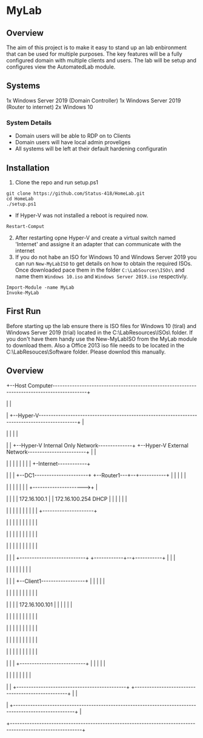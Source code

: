 # MyLab

## Overview
The aim of this project is to make it easy to stand up an lab enbironment that can be used for multiple purposes.
The key features will be a fully configured domain with multiple clients and users.
The lab will be setup and configures view the AutomatedLab module.

## Systems
1x Windows Server 2019 (Domain Controller)
1x Windows Server 2019 (Router to internet)
2x Windows 10

### System Details
- Domain users will be able to RDP on to Clients
- Domain users will have local admin proveliges
- All systems will be left at their default hardening configuratin

## Installation
1. Clone the repo and run setup.ps1
```
git clone https://github.com/Status-418/HomeLab.git
cd HomeLab
./setup.ps1
```
- If Hyper-V was not installed a reboot is required now.
```
Restart-Comput
```
2. After restarting opne Hyper-V and create a virtual switch named 'Internet' and assigne it an adapter that can communicate with the internet
3. If you do not habe an ISO for Windows 10 and Windows Server 2019 you can run `New-MyLabISO` to get details on how to obtain the required ISOs.
    Once downloaded pace them in the folder `C:\LabSources\ISOs\` and name them `Windows 10.iso` and `Windows Server 2019.iso` respectivly.
```
Import-Module -name MyLab
Invoke-MyLab
```

## First Run
Before starting up the lab ensure there is ISO files for Windows 10 (tiral) and Windows Server 2019 (trial) located in the C:\LabResources\ISOs\ folder. If you don't have them handy use the New-MyLabISO from the MyLab module to download them.
Also a Office 2013 iso file needs to be located in the C:\LabResouces\Software folder. Please downlod this manually.

## Overview
+--Host Computer--------------------------------------------------------------------------------------------+

|                                                                                                           |

| +--Hyper-V----------------------------------------------------------------------------------------------+ |

| |                                                                                                       | |

| | +--Hyper-V Internal Only Network--------------+  +--Hyper-V External Network------------------------+ | |

| | |                                             |  |                                                  | | |           +-Internet------------+

| | | +--DC1----------------------+  +--Router1---+--+-----------+                                      | | |           |                     |

| | | |                           |  |                           |                               +--------------------->+                     |

| | | | 172.16.100.1              |  | 172.16.100.254       DHCP |                                      | | |           |                     |

| | | |                           |  |                           |                                      | | |           +---------------------+

| | | |                           |  |                           |                                      | | |

| | | |                           |  |                           |                                      | | |

| | | |                           |  |                           |                                      | | |

| | | +---------------------------+  +------------+--+-----------+                                      | | |

| | |                                             |  |                                                  | | |

| | | +--Client1------------------+               |  |                                                  | | |

| | | |                           |               |  |                                                  | | |

| | | | 172.16.100.101            |               |  |                                                  | | |

| | | |                           |               |  |                                                  | | |

| | | |                           |               |  |                                                  | | |

| | | |                           |               |  |                                                  | | |

| | | |                           |               |  |                                                  | | |

| | | +---------------------------+               |  |                                                  | | |

| | |                                             |  |                                                  | | |

| | +---------------------------------------------+  +--------------------------------------------------+ | |

| +-------------------------------------------------------------------------------------------------------+ |

+-----------------------------------------------------------------------------------------------------------+

